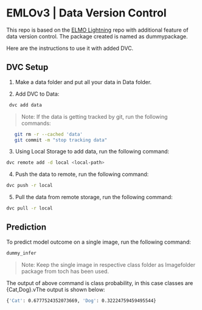 # EMLOv3 | Data Version Control


This repo is based on the [ELMO Lightning](https://github.com/Shreyans92/ELMO_lightening) repo with additional feature of data version control. The package created is named as dummypackage.

Here are the instructions to use it with added DVC.

## DVC Setup

1. Make a data folder and put all your data in Data folder.

2. Add DVC to Data:

```bash
 dvc add data
```
> Note: If the data is getting tracked by git, run the following commands:
```bash
   git rm -r --cached 'data'
   git commit -m "stop tracking data"
```

3. Using Local Storage to add data, run the following command:

```bash
dvc remote add -d local <local-path>
```

4. Push the data to remote, run the following command:

```bash
dvc push -r local
```

5. Pull the data from remote storage, run the following command:

```bash
dvc pull -r local
```

## Prediction

To predict model outcome on a single image, run the following command:

```bash
dummy_infer
```

> Note: Keep the single image in respective class folder as Imagefolder package from toch has been used.

The output of above command is class probability, in this case classes are {Cat,Dog}.vThe output is shown below:

```bash
{'Cat': 0.6777524352073669, 'Dog': 0.32224759459495544}
```
